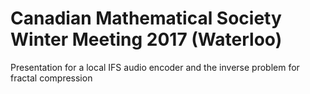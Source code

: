 # Canadian Mathematical Society Winter Meeting 2017 (Waterloo)

Presentation for a local IFS audio encoder and the inverse problem for fractal compression
